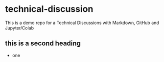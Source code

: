 # technical-discussion
This is a demo repo for a Technical Discussions with Markdown, GitHub and Jupyter/Colab

## this is a second heading

* one
